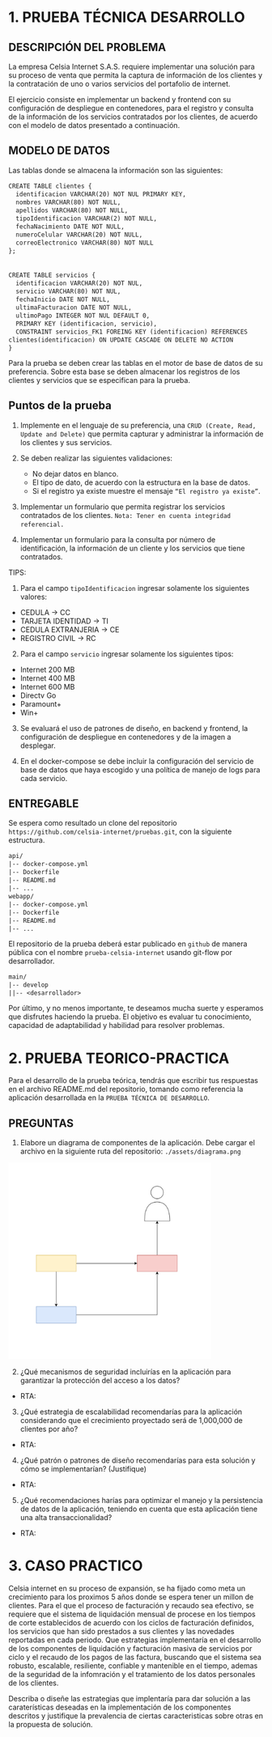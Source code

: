 # 1. PRUEBA TÉCNICA DESARROLLO

## DESCRIPCIÓN DEL PROBLEMA

La empresa Celsia Internet S.A.S. requiere implementar una solución para su proceso de venta que permita la captura de información de los clientes y la contratación de uno o varios servicios del portafolio de internet.

El ejercicio consiste en implementar un backend y frontend con su configuración de despliegue en contenedores, para el registro y consulta de la información de los servicios contratados por los clientes, de acuerdo con el modelo de datos presentado a continuación.

## MODELO DE DATOS

Las tablas donde se almacena la información son las siguientes:

```console
CREATE TABLE clientes {
  identificacion VARCHAR(20) NOT NUL PRIMARY KEY,
  nombres VARCHAR(80) NOT NULL,
  apellidos VARCHAR(80) NOT NULL,
  tipoIdentificacion VARCHAR(2) NOT NULL,
  fechaNacimiento DATE NOT NULL,
  numeroCelular VARCHAR(20) NOT NULL,
  correoElectronico VARCHAR(80) NOT NULL
};


CREATE TABLE servicios {
  identificacion VARCHAR(20) NOT NUL,
  servicio VARCHAR(80) NOT NUL,
  fechaInicio DATE NOT NULL,
  ultimaFacturacion DATE NOT NULL,
  ultimoPago INTEGER NOT NUL DEFAULT 0,
  PRIMARY KEY (identificacion, servicio),
  CONSTRAINT servicios_FK1 FOREING KEY (identificacion) REFERENCES clientes(identificacion) ON UPDATE CASCADE ON DELETE NO ACTION
}
```

Para la prueba se deben crear las tablas en el motor de base de datos de su preferencia. Sobre esta base se deben almacenar los registros de los clientes y servicios que se especifican para la prueba.

## Puntos de la prueba

1. Implemente en el lenguaje de su preferencia, una `CRUD (Create, Read, Update and Delete)` que permita capturar y administrar la información de los clientes y sus servicios.

2. Se deben realizar las siguientes validaciones:

   - No dejar datos en blanco.
   - El tipo de dato, de acuerdo con la estructura en la base de datos.
   - Si el registro ya existe muestre el mensaje `“El registro ya existe”`.

3. Implementar un formulario que permita registrar los servicios contratados de los clientes. `Nota: Tener en cuenta integridad referencial.`

4. Implementar un formulario para la consulta por número de identificación, la información de un cliente y los servicios que tiene contratados.

TIPS:

1. Para el campo `tipoIdentificacion` ingresar solamente los siguientes valores:

- CEDULA → CC
- TARJETA IDENTIDAD → TI
- CEDULA EXTRANJERIA → CE
- REGISTRO CIVIL → RC

2. Para el campo `servicio` ingresar solamente los siguientes tipos:

- Internet 200 MB
- Internet 400 MB
- Internet 600 MB
- Directv Go
- Paramount+
- Win+

3. Se evaluará el uso de patrones de diseño, en backend y frontend, la configuración de despliegue en contenedores y de la imagen a desplegar.

4. En el docker-compose se debe incluir la configuración del servicio de base de datos que haya escogido y una política de manejo de logs para cada servicio.

## ENTREGABLE

Se espera como resultado un clone del repositorio `https://github.com/celsia-internet/pruebas.git`, con la siguiente estructura.

```
api/
|-- docker-compose.yml
|-- Dockerfile
|-- README.md
|-- ...
webapp/
|-- docker-compose.yml
|-- Dockerfile
|-- README.md
|-- ...
```

El repositorio de la prueba deberá estar publicado en `github` de manera pública con el nombre `prueba-celsia-internet` usando git-flow por desarrollador.

```
main/
|-- develop
||-- <desarrollador>
```

Por último, y no menos importante, te deseamos mucha suerte y esperamos que disfrutes haciendo la prueba. El objetivo es evaluar tu conocimiento, capacidad de adaptabilidad y habilidad para resolver problemas.

# 2. PRUEBA TEORICO-PRACTICA

Para el desarrollo de la prueba teórica, tendrás que escribir tus respuestas en el archivo README.md del repositorio, tomando como referencia la aplicación desarrollada en la `PRUEBA TÉCNICA DE DESARROLLO`.

## PREGUNTAS

1. Elabore un diagrama de componentes de la aplicación. Debe cargar el archivo en la siguiente ruta del repositorio: `./assets/diagrama.png`

<img src="./assets/diagrama.png" alt="Diagrama" width="400">

2. ¿Qué mecanismos de seguridad incluirías en la aplicación para garantizar la protección del acceso a los datos?

- RTA:

3. ¿Qué estrategia de escalabilidad recomendarías para la aplicación considerando que el crecimiento proyectado será de 1,000,000 de clientes por año?

- RTA:

4. ¿Qué patrón o patrones de diseño recomendarías para esta solución y cómo se implementarían? (Justifique)

- RTA:

5. ¿Qué recomendaciones harías para optimizar el manejo y la persistencia de datos de la aplicación, teniendo en cuenta que esta aplicación tiene una alta transaccionalidad?

- RTA:


# 3. CASO PRACTICO

Celsia internet en su proceso de expansión, se ha fijado como meta un crecimiento para los proximos 5 años donde se espera tener un millon de clientes. Para el que el proceso de facturación y recaudo sea efectivo, se requiere que el sistema de liquidación mensual de  procese en los tiempos de corte establecidos de acuerdo con los ciclos de facturación definidos,  los servicios que han sido prestados a sus clientes y las novedades reportadas en cada periodo. Que estrategias implementaría en el desarrollo de los componentes de liquidación y facturación masiva de servicios por ciclo y el recaudo de los pagos de las factura, buscando que el sistema sea robusto, escalable, resiliente, confiable y mantenible en el tiempo, ademas de la seguridad de la infomración y el tratamiento de los datos personales de los clientes.

Describa o diseñe las estrategias que implentaría para dar solución a las caraterísticas deseadas en la implementación de los componentes descritos y justifique la prevalencia de ciertas caracteristicas sobre otras en la propuesta de solución.


